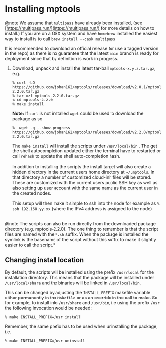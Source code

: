 # Installing mptools

@note We assume that `multipass` have already been installed,
(see [https://multipass.run/](https://multipass.run/) for more details on how to install.)
If you are on a OSX system and have `homebrew` installed the easiest way
to install is to call `brew install --cask multipass`

It is recommended to download an official release (or use a tagged version in the repo)
as there is no guarantee that the latest `main` branch is ready for deployment
since that by definition is work in progress.

1. Download, unpack and install the latest tar-ball `mptools-x.y.z.tar.gz`, e.g.
    ```shell
    % curl -LO https://github.com/johan162/mptools/releases/download/v2.0.1/mptools-2.2.0.tar.gz
    % tar xzf mptools-2.2.0.tar.gz
    % cd mptools-2.2.0
    % make install
    ```

   **Note:** If `curl` is not installed `wget` could be used to download the package as so
    ```shell
    %  wget -q --show-progress https://github.com/johan162/mptools/releases/download/v2.2.0/mptools-2.2.0.tar.gz
    ```

   The `make install` will install the scripts under `/usr/local/bin` . The get the
   shell autocompletion updated either the terminal have to restarted
   or call `rehash` to update the shell auto-completion hash.  
   &nbsp;  
   In addition to installing the scripts the install target will also create a hidden directory
   in the current users home directory at `~/.mptools`. In that directory a number
   of customized cloud-init files will be stored. These are customized with the
   current users public SSH key as well as also setting up user account with the
   same name as the current user in the created nodes.    
   &nbsp;  
   This setup will then make it simple to ssh into the node for example as
   `% ssh 192.168.yy.xx` (where the IPv4 address is assigned to the node)  
   &nbsp;

@note The scripts can also be run directly from the downloaded package directory (e.g. mptools-2.2.0).
The one thing to remember is that the script files are named with the `*.sh` suffix. When the
package is installed the symlink is the basename of the script without this suffix
to make it slightly easier to call the script.*

## Changing install location

By default, the scripts will be installed using
the prefix `/usr/local` for the installation directory.
This means that the package will be installed under `/usr/local/share`
and the binaries will be linked in `/usr/local/bin`.

This can be changed by adjusting the `INSTALL_PREFIX`
makefile variable either permanently in the `Makefile` or as an override in the call to make.
So for example, to install into `/usr/share` and `/usr/bin`, i.e using the prefix `/usr`
the following invocation would be needed:

```shell
% make INSTALL_PREFIX=/usr install
```

Remember, the same prefix has to be used when uninstalling the package, i.e.

```shell
% make INSTALL_PREFIX=/usr uninstall
```


